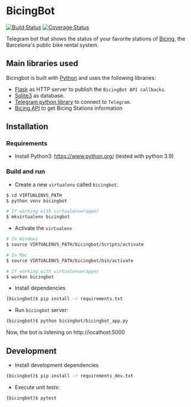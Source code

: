 # BicingBot

[![Build Status](https://github.com/marivipelaez/bicingbot/workflows/build/badge.svg?branch=master)](https://github.com/marivipelaez/bicingbot/actions?query=branch%3Amaster)
[![Coverage Status](https://coveralls.io/repos/github/marivipelaez/bicingbot/badge.svg?branch=master)](https://coveralls.io/github/marivipelaez/bicingbot?branch=master)


Telegram bot that shows the status of your favorite stations of [Bicing](https://www.bicing.cat/), the Barcelona's public bike rental system.

## Main libraries used

Bicingbot is built with [Python](https://www.python.org/) and uses the following libraries:

* [Flask](https://pypi.org/project/Flask/2.0.2/) as HTTP server to publish the `BicingBot API callbacks`.
* [Sqlite3](https://docs.python.org/3/library/sqlite3.html) as database.
* [Telegram python library](https://github.com/python-telegram-bot/python-telegram-bot) to connect to `Telegram`.
* [Bicing API](https://www.bicing.barcelona/get-stations) to get Bicing Stations information

## Installation
### Requirements

* Install Python3: https://www.python.org/ (tested with python 3.9)

### Build and run

* Create a new `virtualenv` called `bicingbot`:

```sh
$ cd VIRTUALENVS_PATH
$ python venv bicingbot
```

```sh
# If working with virtualenvwrapper
$ mkvirtualenv bicingbot
```

* Activate the `virtualenv`

```sh
# In Windows
$ source VIRTUALENVS_PATH/bicingbot/Scripts/activate
```

```sh
# In Mac
$ source VIRTUALENVS_PATH/bicingbot/bin/activate
```

```sh
# If working with virtualenvwrapper
$ workon bicingbot
```

* Install dependencies

```sh
(bicingbot)$ pip install -r requirements.txt
```

* Run `bicingbot` server:

```sh
(bicingbot)$ python bicingbot/bicingbot_app.py
```

Now, the bot is listening on http://localhost:5000

## Development

* Install development dependencies

```sh
(bicingbot)$ pip install -r requirements_dev.txt
```

* Execute unit tests:

```sh
(bicingbot)$ pytest
```
